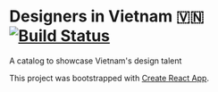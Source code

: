# Designers in Vietnam 🇻🇳 [![Build Status](https://travis-ci.com/chioi/designers-in-vietnam.svg?branch=master)](https://travis-ci.com/chioi/designers-in-vietnam)

A catalog to showcase Vietnam's design talent

This project was bootstrapped with [Create React App](https://github.com/facebook/create-react-app).
